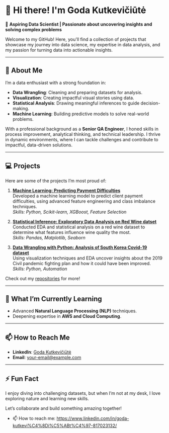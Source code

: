 # 👋 Hi there! I'm Goda Kutkevičiūtė  

🚀 **Aspiring Data Scientist | Passionate about uncovering insights and solving complex problems**  

Welcome to my GitHub! Here, you'll find a collection of projects that showcase my journey into data science, my expertise in data analysis, and my passion for turning data into actionable insights.  

---

## 🌟 About Me  

I’m a data enthusiast with a strong foundation in:  
- **Data Wrangling**: Cleaning and preparing datasets for analysis.
- **Visualization**: Creating impactful visual stories using data. 
- **Statistical Analysis**: Drawing meaningful inferences to guide decision-making.  
- **Machine Learning**: Building predictive models to solve real-world problems.  
 

With a professional background as a **Senior QA Engineer**, I honed skills in process improvement, analytical thinking, and technical leadership. I thrive in dynamic environments, where I can tackle challenges and contribute to impactful, data-driven solutions.  

---

## 💻 Projects  

Here are some of the projects I’m most proud of:  
1. **[ Machine Learning: Predicting Payment Difficulties](#)**  
  Developed a machine learning model to predict client payment difficulties, using advanced feature engineering and class imbalance techniques.  
  *Skills: Python, Scikit-learn, XGBoost, Feature Selection*  

2. **[ Statistical Inference: Exploratory Data Analysis on Red Wine datset](#)**  
  Conducted EDA and statistical analysis on a red wine dataset to determine what features influence wine quality the most.  
  *Skills: Pandas, Matplotlib, Seaborn*  

3. **[Data Wrangling with Python: Analysis of South Korea Covid-19 dataset](#)**  
  Using visualization techniques and EDA uncover insights about the 2019 Civil pandemic fighting plan and how it could have been improved.  
  *Skills: Python, Automation*  

Check out my [repositories](#) for more!  

---

## 🌱 What I’m Currently Learning  
- Advanced **Natural Language Processing (NLP)** techniques.  
- Deepening expertise in **AWS and Cloud Computing**.  

---

## 📫 How to Reach Me  
- **LinkedIn**: [Goda Kutkevičiūtė](https://www.linkedin.com/in/goda-kutkevi%C4%8Di%C5%ABt%C4%97-817023132/)  
- **Email**: [your-email@example.com](mailto:your-email@example.com)  

---

## ⚡ Fun Fact  
I enjoy diving into challenging datasets, but when I’m not at my desk, I love exploring nature and learning new skills.  

Let’s collaborate and build something amazing together!  





- 📫 How to reach me: https://www.linkedin.com/in/goda-kutkevi%C4%8Di%C5%ABt%C4%97-817023132/
<!--
**GodaKut/GodaKut** is a ✨ _special_ ✨ repository because its `README.md` (this file) appears on your GitHub profile.

Here are some ideas to get you started:

- 🔭 I’m currently working on ...
- 🌱 I’m currently learning ...
- 👯 I’m looking to collaborate on ...
- 🤔 I’m looking for help with ...
- 💬 Ask me about ...
...
- 😄 Pronouns: ...
- ⚡ Fun fact: ...
-->
